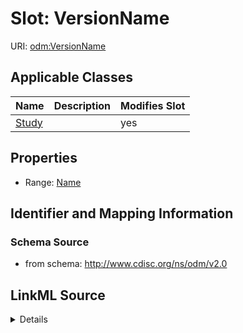 # Slot: VersionName

URI: [odm:VersionName](http://www.cdisc.org/ns/odm/v2.0/VersionName)



<!-- no inheritance hierarchy -->




## Applicable Classes

| Name | Description | Modifies Slot |
| --- | --- | --- |
[Study](Study.md) |  |  yes  |







## Properties

* Range: [Name](Name.md)





## Identifier and Mapping Information







### Schema Source


* from schema: http://www.cdisc.org/ns/odm/v2.0




## LinkML Source

<details>
```yaml
name: VersionName
from_schema: http://www.cdisc.org/ns/odm/v2.0
rank: 1000
alias: VersionName
domain_of:
- Study
range: name

```
</details>